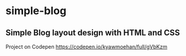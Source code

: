 # simple-blog

## Simple Blog layout design with HTML and CSS

Project on Codepen <a href="https://codepen.io/kyawmoehan/full/gVbKzm">https://codepen.io/kyawmoehan/full/gVbKzm</a>
